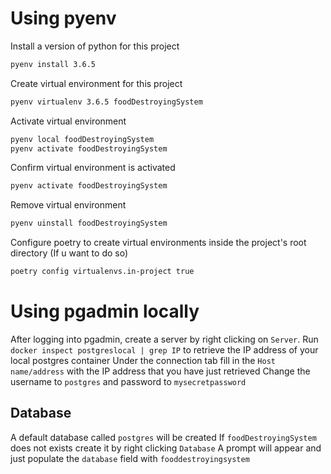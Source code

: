 # Using pyenv
Install a version of python for this project
```bash
pyenv install 3.6.5
```

Create virtual environment for this project
```bash
pyenv virtualenv 3.6.5 foodDestroyingSystem
```

Activate virtual environment
```bash
pyenv local foodDestroyingSystem
pyenv activate foodDestroyingSystem
```
Confirm virtual environment is activated
```bash
pyenv activate foodDestroyingSystem
```

Remove virtual environment
```bash
pyenv uinstall foodDestroyingSystem
```

Configure poetry to create virtual environments inside the project's root directory (If u want to do so)
```bash
poetry config virtualenvs.in-project true
```
# Using pgadmin locally
After logging into pgadmin, create a server by right clicking on `Server`. 
Run `docker inspect postgreslocal | grep IP` to retrieve the IP address of your local postgres container
Under the connection tab fill in the `Host name/address` with the IP address that you have just retrieved
Change the username to `postgres` and password to `mysecretpassword`

## Database
A default database called `postgres` will be created
If `foodDestroyingSystem` does not exists create it by right clicking `Database`
A prompt will appear and just populate the `database` field with `fooddestroyingsystem`

